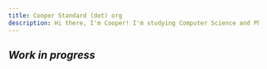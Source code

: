 ```yaml
---
title: Cooper Standard (dot) org
description: Hi there, I'm Cooper! I'm studying Computer Science and Philosophy at the University of Denver. When I'm not reading or working on programming projects I like to explore Colorado and watch movies. This page is a work in progress, but feel free to look around. If you want, look at a copy of my [resume](./Cooper%20Standard%20Resume.pdf) or browse my [github profile](github.com/cooperstandard).
---
```



## *Work in progress*